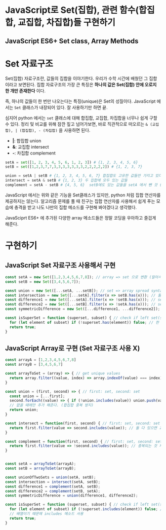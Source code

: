 # JavaScript로 Set(집합), 관련 함수(합집합, 교집합, 차집합)들 구현하기
## JavaScript ES6+ Set class, Array Methods

# Set 자료구조
Set(집합) 자료구조란, 값들의 집합을 이야기한다. 우리가 수학 시간에 배웠던 그 집합이라고 보면된다. 집합 자료구조의 가장 큰 특징은 **하나의 값은 Set(집합) 안에 오로지 한 개만 존재한다** 이다.

즉, 하나의 값들이 한 번만 나오는다는 특징(unique)은 Set의 성질이다. 
JavaScript 에서는 `Set` 클래스가 내장되어 있다. 잘 사용하기만 하면 끝.

심지어 python 에서는 `set` 클래스에 대해 합집합, 교집합, 차집합을 너무나 쉽게 구할 수 있다. 정리 및 비교를 위해 잠깐 짚고 넘어가보면, 바로 직관적으로 떠오르는 `& (교집합), | (합집합), - (차집합)` 을 사용하면 된다.
- **|**: 합집합 union
- **&**: 교집합 intersect
- **-**: 차집합 complement
```python
setA = set([1, 2, 3, 4, 5, 6, 1, 2, 3]) # {1, 2, 3, 4, 5, 6}
setB = set([1,2,3,7,7,3,3,3,3,3,3,3,2,2,2,2,2]) # {1, 2, 3, 7}

union = setA | setB # {1, 2, 3, 4, 5, 6, 7} 합집합도 고유한 값들만 가지고 있다.
intersect = setA & setB # {1, 2, 3} 두 집합에 모두 있는 값들
complement = setA - setB # {4, 5, 6}  setB에도 있는 값들을 setA 에서 뺀 것 (setA - (setA&setB)): setA - 교집합
```

JavaScript 에서는 위와 같은 기능을 Set클래스가 있지만, python 처럼 집합 연산자를 제공하지는 않는다. 알고리즘 문제를 풀 때 친구는 집합 연산자를 사용해서 쉽게 푸는 모습에 충격을 받고 나도 나만의 집합 메소드를 구현해 봐야겠다고 생각했다. 

JavaSciprt ES6+ 에 추가된 다양한 array 메소드들은 정말 코딩을 우아하고 즐겁게 해준다.

# 구현하기
## JavaScript Set 자료구조 사용해서 구현
```javascript
const setA = new Set([1,2,3,4,5,6,7,8]); // array => set 으로 변환 (알아서 중복제거 됨)
const setB = new Set([3,4,5,6,7]);

const union = new Set([...setA, ...setB]); // set => array spread syntax 사용
const intersection = new Set([...setA].filter(x => setB.has(x))); // 둘 다 있는 것들을 솎아낸다.
const difference1 = new Set([...setA].filter(x => !setB.has(x))); // set1 - set2
const difference2 = new Set([...setB].filter(x => !setA.has(x))); // set2 - set1
const symmetricDifference = new Set([...difference1, ...difference2]); // union - intersection

const isSuperSet = function (superset, subset) { // check if left set(superset) is a superset of right set(subset)
  for (let element of subset) if (!superset.has(element)) false; // 한 번이라도 superset으로 들어온 집합이 subset으로 들어온 집합의 값을 가지고 있지 않다면 => false 
  return true;
}
```

## JavaScript Array로 구현 (Set 자료구조 사용 X)
```javascript
const arrayA = [1,2,3,4,5,6,7,8]
const arrayB = [3,4,5,6,7]

const arrayToSet = (array) => { // get unique values
  return array.filter((value, index) => array.indexOf(value) === index);
}

const union = (first, second) => { // first: set, second: set
  const union = [...first]; 
  second.forEach((value) => { if (!union.includes(value)) union.push(value); }) 
  // 없을 때에만 추가 해준다. (합집합 중복 방지)
  return union;
}

const intersect = function(first, second) { // first: set, second: set
  return first.filter(value => second.includes(value)); // 둘 다 있으면 교집합
}

const complement = function(first, second) { // first: set, second: set
  return first.filter(value => !second.includes(value)); // 중복되는 것 제거하면 차집합
}


const setA = arrayToSet(arrayA);
const setB = arrayToSet(arrayB);

const unionOfTwoSets = union(setA, setB);
const intersection = intersect(setA, setB);
const difference1 = complement(setA, setB);
const difference2 = complement(setB, setA);
const symmetricDifference = union(difference1, difference2);

const isSuperSet = function (superset, subset) { // check if left set(superset) is a superset of right set(subset)
  for (let element of subset) if (!superset.includes(element)) false; // 한 번이라도 superset으로 들어온 집합이 subset으로 들어온 집합의 값을 가지고 있지 않다면 => false 
  // 배열이기 때문에 includes 메소드 사용
  return true; 
}
```